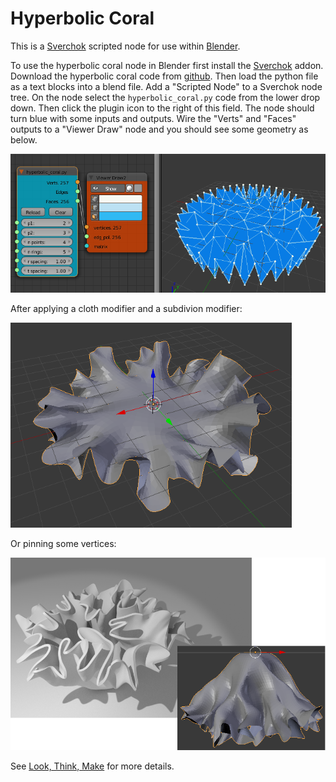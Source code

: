 Hyperbolic Coral
==============

This is  a [Sverchok](http://nikitron.cc.ua/sverchok_en.html) scripted node for use within [Blender](http://www.blender.org).

To use the hyperbolic coral node in Blender first install the [Sverchok](http://nikitron.cc.ua/sverchok_en.html) addon. Download the hyperbolic coral code from [github](https://github.com/elfnor/hyperbolic_coral). Then load the python file as a text blocks into a blend file. Add a "Scripted Node" to a Sverchok node tree. On the node select the ```hyperbolic_coral.py``` code from the lower drop down. Then click the plugin icon to the right of this field. The node should turn blue with some inputs and outputs. Wire the "Verts" and "Faces" outputs to a "Viewer Draw" node and you should see some geometry as below.

![Screenshot](images/coral_node_radius.blend.png)

After applying a cloth modifier and a subdivion modifier:

![coral](images/coral_node_radius.blend2.png)

Or pinning some vertices:

![pinned](images/coral_node_draped.png)

See [Look, Think, Make]() for more details.

